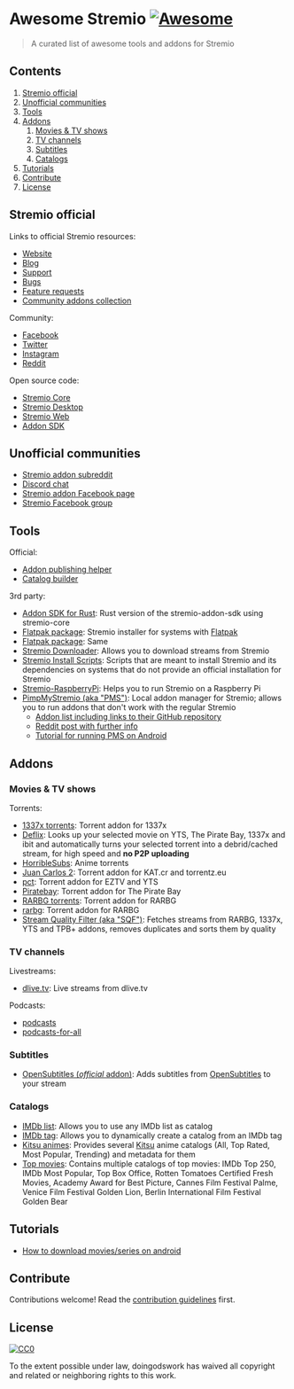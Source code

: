 # Awesome Stremio [![Awesome](https://awesome.re/badge.svg)](https://awesome.re)

> A curated list of awesome tools and addons for Stremio

## Contents

1. [Stremio official](#stremio-official)
2. [Unofficial communities](#unofficial-communities)
3. [Tools](#tools)
4. [Addons](#addons)
    1. [Movies & TV shows](#Movies--TV-shows)
    2. [TV channels](#TV-channels)
    3. [Subtitles](#subtitles)
    4. [Catalogs](#catalogs)
5. [Tutorials](#tutorials)
6. [Contribute](#contribute)
7. [License](#license)

## Stremio official

Links to official Stremio resources:

- [Website](https://www.stremio.com/)
- [Blog](https://blog.strem.io/)
- [Support](https://stremio.zendesk.com/)
- [Bugs](https://github.com/Stremio/stremio-bugs)
- [Feature requests](https://github.com/Stremio/stremio-features)
- [Community addons collection](https://api.strem.io/addonscollection.json)

Community:

- [Facebook](https://www.facebook.com/stremio/)
- [Twitter](https://twitter.com/stremio)
- [Instagram](https://www.instagram.com/stremioofficial/)
- [Reddit](https://www.reddit.com/r/Stremio/)

Open source code:

- [Stremio Core](https://github.com/Stremio/stremio-core/tree/development)
- [Stremio Desktop](https://github.com/stremio/stremio-shell)
- [Stremio Web](https://github.com/stremio/stremio-web)
- [Addon SDK](https://github.com/Stremio/stremio-addon-sdk)

## Unofficial communities

- [Stremio addon subreddit](https://www.reddit.com/r/StremioAddons/)
- [Discord chat](https://discord.gg/zNRf6YF)
- [Stremio addon Facebook page](https://www.facebook.com/StremioAddons/)
- [Stremio Facebook group](https://www.facebook.com/groups/stremio/)

## Tools

Official:

- [Addon publishing helper](https://stremio.github.io/stremio-publish-addon/index.html)
- [Catalog builder](https://stremio.github.io/stremio-catalog-builder/)

3rd party:

- [Addon SDK for Rust](https://github.com/sleeyax/stremio-addon-sdk): Rust version of the stremio-addon-sdk using stremio-core
- [Flatpak package](https://github.com/bilelmoussaoui/stremio-flatpak): Stremio installer for systems with [Flatpak](https://flatpak.org/)
- [Flatpak package](https://github.com/p1u3o/com.stremio.Stremio): Same
- [Stremio Downloader](https://github.com/BurningSands70/stremio-downloader): Allows you to download streams from Stremio
- [Stremio Install Scripts](https://github.com/alexandru-balan/Stremio-Install-Scripts): Scripts that are meant to install Stremio and its dependencies on systems that do not provide an official installation for Stremio
- [Stremio-RaspberryPi](https://github.com/shivasiddharth/Stremio-RaspberryPi): Helps you to run Stremio on a Raspberry Pi
- [PimpMyStremio (aka "PMS")](https://github.com/sungshon/PimpMyStremio): Local addon manager for Stremio; allows you to run addons that don't work with the regular Stremio
  - [Addon list including links to their GitHub repository](https://github.com/sungshon/PimpMyStremio/blob/master/src/addonsList.json)
  - [Reddit post with further info](https://www.reddit.com/r/Stremio/comments/db9qmn/what_is_pimpmystremio_xpost_from_rstremioaddons/)
  - [Tutorial for running PMS on Android](https://gist.github.com/sleeyax/e9635eb352a4fcdf94194f763d743689)

## Addons

### Movies & TV shows

Torrents:

- [1337x torrents](https://github.com/sleeyax/stremio-addons/tree/master/packages/addons/1337x-torrents): Torrent addon for 1337x
- [Deflix](https://github.com/doingodswork/deflix-stremio): Looks up your selected movie on YTS, The Pirate Bay, 1337x and ibit and automatically turns your selected torrent into a debrid/cached stream, for high speed and **no P2P uploading**
- [HorribleSubs](https://github.com/sleeyax/stremio-addons/tree/master/packages/addons/horriblesubs): Anime torrents
- [Juan Carlos 2](https://github.com/JCB9090/juan-carlos-torrents-2): Torrent addon for KAT.cr and torrentz.eu
- [pct](https://github.com/JCB9090/pct-addon): Torrent addon for EZTV and YTS
- [Piratebay](https://github.com/ThanosDi/piratebay-stremio-addon): Torrent addon for The Pirate Bay
- [RARBG torrents](https://github.com/sleeyax/stremio-addons/tree/master/packages/addons/rarbg-torrents): Torrent addon for RARBG
- [rarbg](https://github.com/sebastiencs/rarbg-addon): Torrent addon for RARBG
- [Stream Quality Filter (aka "SQF")](https://github.com/sleeyax/stremio-addons/tree/master/packages/addons/stream-quality-filter): Fetches streams from RARBG, 1337x, YTS and TPB+ addons, removes duplicates and sorts them by quality

### TV channels

Livestreams:

- [dlive.tv](https://github.com/sleeyax/stremio-addons/tree/master/packages/addons/dlive): Live streams from dlive.tv

Podcasts:
- [podcasts](https://github.com/sleeyax/stremio-addons/tree/master/packages/addons/podcasts)
- [podcasts-for-all](https://github.com/NivM1/podcasts-for-all)

### Subtitles

- [OpenSubtitles (*official* addon)](https://github.com/Stremio/stremio-opensubtitles): Adds subtitles from [OpenSubtitles](https://www.opensubtitles.org) to your stream

### Catalogs

- [IMDb list](https://github.com/jaruba/stremio-imdb-list): Allows you to use any IMDb list as catalog
- [IMDb tag](https://github.com/jaruba/stremio-imdb-tag): Allows you to dynamically create a catalog from an IMDb tag
- [Kitsu animes](https://github.com/TheBeastLT/stremio-kitsu-anime): Provides several [Kitsu](https://kitsu.io) anime catalogs (All, Top Rated, Most Popular, Trending) and metadata for them
- [Top movies](https://github.com/doingodswork/stremio-top-movies): Contains multiple catalogs of top movies: IMDb Top 250, IMDb Most Popular, Top Box Office, Rotten Tomatoes Certified Fresh Movies, Academy Award for Best Picture, Cannes Film Festival Palme, Venice Film Festival Golden Lion, Berlin International Film Festival Golden Bear

## Tutorials

- [How to download movies/series on android](https://www.reddit.com/r/StremioAddons/comments/ekwj5x/how_to_download_moviesseries_on_android/)

## Contribute

Contributions welcome! Read the [contribution guidelines](contributing.md) first.

## License

[![CC0](https://mirrors.creativecommons.org/presskit/buttons/88x31/svg/cc-zero.svg)](https://creativecommons.org/publicdomain/zero/1.0)

To the extent possible under law, doingodswork has waived all copyright and
related or neighboring rights to this work.
